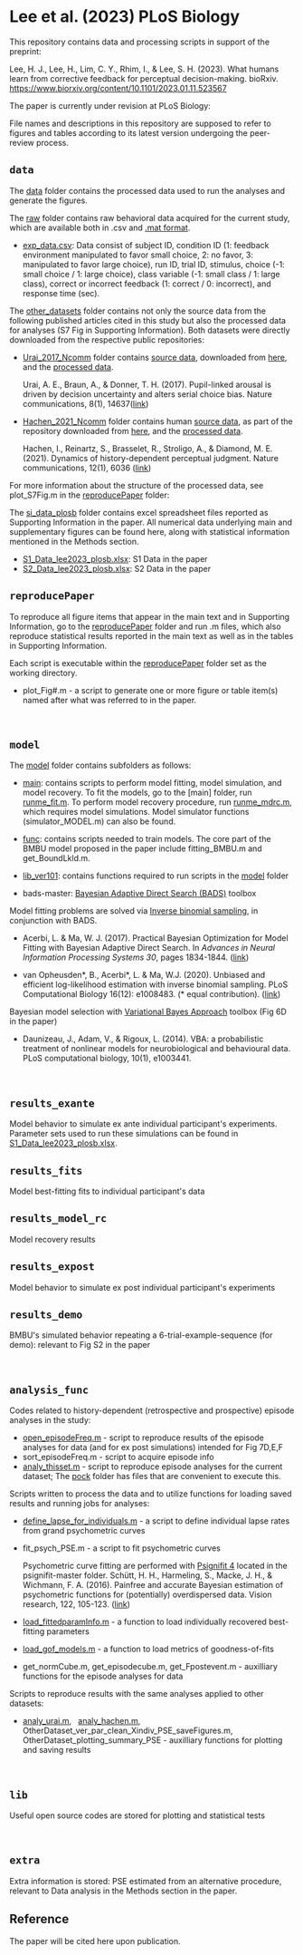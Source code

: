 # Lee et al. (2023) PLoS Biology
This repository contains data and processing scripts in support of the preprint:

Lee, H. J., Lee, H., Lim, C. Y., Rhim, I., & Lee, S. H. (2023). What humans learn from corrective feedback for perceptual decision-making. bioRxiv.
https://www.biorxiv.org/content/10.1101/2023.01.11.523567

The paper is currently under revision at PLoS Biology:

File names and descriptions in this repository are supposed to refer to figures and tables according to its latest version undergoing the peer-review process. 

## `data`

The [data](data/) folder contains the processed data used to run the analyses and generate the figures.  

The [raw](data/raw/) folder contains raw behavioral data acquired for the current study, which are available both in .csv and [.mat format](data/raw/exp_data.mat). 
- [exp_data.csv](data/raw/exp_data.csv): Data consist of subject ID, condition ID (1: feedback environment manipulated to favor small choice, 2: no favor, 3:  manipulated to favor large choice), run ID, trial ID, stimulus, choice (-1: small choice / 1: large choice), class variable (-1: small class / 1: large class), correct or incorrect feedback (1: correct / 0: incorrect), and response time (sec).  


The [other_datasets](data/other_datasets/) folder contains not only the source data from the following published articles cited in this study but also the processed data for analyses (S7 Fig in Supporting Information). Both datasets were directly downloaded from the respective public repositories:

- [Urai_2017_Ncomm](data/other_datasets/Urai_2017_Ncomm/) folder contains [source data](data/other_datasets/Urai_2017_Ncomm/raw_downloaded), downloaded from [here](http://dx.doi.org/10.6084/m9.figshare.4300043), and the [processed data](data/other_datasets/Urai_2017_Ncomm/Urai_Data_processed/). 

    Urai, A. E., Braun, A., & Donner, T. H. (2017). Pupil-linked arousal is driven by decision uncertainty and alters serial choice bias. Nature communications, 8(1), 14637([link](https://www.nature.com/articles/ncomms14637))


- [Hachen_2021_Ncomm](data/other_datasets/Hachen_2021_Ncomm/) folder contains human [source data](data/other_datasets/Hachen_2021_Ncomm/raw_downloaded), as part of the repository downloaded from [here](https://osf.io/hux4n), and the [processed data](data/other_datasets/Hachen_2021_Ncomm/Hachen_Data_processed/). 

    Hachen, I., Reinartz, S., Brasselet, R., Stroligo, A., & Diamond, M. E. (2021). Dynamics of history-dependent perceptual judgment. Nature communications, 12(1), 6036 ([link](https://www.nature.com/articles/s41467-021-26104-2))

For more information about the structure of the processed data, see plot_S7Fig.m in the [reproducePaper](reproducePaper/) folder:



The [si_data_plosb](data/si_data_plosb/) folder contains excel spreadsheet files reported as Supporting Information in the paper. All numerical data underlying main and supplementary figures can be found here, along with statistical information mentioned in the Methods section. 
- [S1_Data_lee2023_plosb.xlsx](data/si_data_plosb/S1_Data_lee2023_plosb.xlsx): S1 Data in the paper
- [S2_Data_lee2023_plosb.xlsx](data/si_data_plosb/S2_Data_lee2023_plosb.xlsx): S2 Data in the paper



## `reproducePaper`

To reproduce all figure items that appear in the main text and in Supporting Information, go to the [reproducePaper](reproducePaper/) folder and run .m files, which also reproduce statistical results reported in the main text as well as in the tables in Supporting Information. 

Each script is executable within the [reproducePaper](reproducePaper/) folder set as the working directory. 
- plot_Fig#.m - a script to generate one or more figure or table item(s) named after what was referred to in the paper.  

<br/>

## `model`

The [model](model/) folder contains subfolders as follows:

- [main](model/main/): contains scripts to perform model fitting, model simulation, and model recovery. 
To fit the models, go to the [main] folder, run [runme_fit.m](model/main/runme_fit.m). To perform model recovery procedure, run [runme_mdrc.m](model/main/runme_mdrc.m), which requires model simulations. Model simulator functions (simulator_MODEL.m) can also be found. 

- [func](model/func/): contains scripts needed to train models. The core part of the BMBU model proposed in the paper include fitting_BMBU.m and get_BoundLkld.m.

- [lib_ver101](model/lib_ver101/): contains functions required to run scripts in the [model](model/) folder 
- bads-master:  [Bayesian Adaptive Direct Search (BADS)](https://github.com/acerbilab/bads) toolbox


Model fitting problems are solved via [Inverse binomial sampling](https://github.com/acerbilab/ibs), in conjunction with BADS. 

- Acerbi, L. & Ma, W. J. (2017). Practical Bayesian Optimization for Model Fitting with Bayesian Adaptive Direct Search. In *Advances in Neural Information Processing Systems 30*, pages 1834-1844. ([link](https://papers.nips.cc/paper/6780-practical-bayesian-optimization-for-model-fitting-with-bayesian-adaptive-direct-search))

- van Opheusden*, B., Acerbi*, L. & Ma, W.J. (2020). Unbiased and efficient log-likelihood estimation with inverse binomial sampling. PLoS Computational Biology 16(12): e1008483. (* equal contribution). ([link](https://journals.plos.org/ploscompbiol/article?id=10.1371/journal.pcbi.1008483))


Bayesian model selection with [Variational Bayes Approach](https://github.com/MBB-team/VBA-toolbox) toolbox (Fig 6D in the paper) 

- Daunizeau, J., Adam, V., & Rigoux, L. (2014). VBA: a probabilistic treatment of nonlinear models for neurobiological and behavioural data. PLoS computational biology, 10(1), e1003441.



<br/>

## `results_exante`

Model behavior to simulate ex ante individual participant's experiments. Parameter sets used to run these simulations can be found in [S1_Data_lee2023_plosb.xlsx](data/si_data_plosb/S1_Data_lee2023_plosb.xlsx). 

## `results_fits`

Model best-fitting fits to individual participant's data

## `results_model_rc`

Model recovery results 

## `results_expost`

Model behavior to simulate ex post individual participant's experiments

## `results_demo`

BMBU's simulated behavior repeating a 6-trial-example-sequence (for demo): relevant to Fig S2 in the paper



<br/>

## `analysis_func`

Codes related to history-dependent (retrospective and prospective) episode analyses in the study:

- [open_episodeFreq.m](analysis_func/open_episodeFreq.m) - script to reproduce results of the episode analyses for data (and for ex post simulations) intended for Fig 7D,E,F
- sort_episodeFreq.m - script to acquire episode info
- [analy_thisset.m](analysis_func/analy_thisset.m) - script to reproduce episode analyses for the current dataset; The [pock](analysis_func/pock) folder has files that are convenient to execute this.

Scripts written to process the data and to utilize functions for loading saved results and running jobs for analyses: 
- [define_lapse_for_individuals.m](analysis_func/define_lapse_for_individuals.m) - a script to define individual lapse rates from grand psychometric curves 
- fit_psych_PSE.m - a script to fit psychometric curves

    Psychometric curve fitting are performed with [Psignifit 4](https://github.com/wichmann-lab/psignifit) located in the psignifit-master folder. 
        Schütt, H. H., Harmeling, S., Macke, J. H., & Wichmann, F. A. (2016). Painfree and accurate Bayesian estimation of psychometric functions for (potentially) overdispersed data. Vision research, 122, 105-123. ([link](https://www.sciencedirect.com/science/article/pii/S0042698916000390))

- [load_fittedparamInfo.m](analysis_func/load_fittedparamInfo.m) - a function to load individually recovered best-fitting parameters
- [load_gof_models.m](analysis_func/load_gof_models.m) - a function to load metrics of goodness-of-fits 

- get_normCube.m, get_episodecube.m, get_Fpostevent.m - auxilliary functions for the  episode analyses for data


Scripts to reproduce results with the same analyses applied to other datasets:
- [analy_urai.m](analysis_func/analy_urai.m), &nbsp; [analy_hachen.m](analysis_func/analy_hachen.m), &nbsp;   OtherDataset_ver_par_clean_Xindiv_PSE_saveFigures.m,  OtherDataset_plotting_summary_PSE -  auxilliary functions for plotting and saving results





<br/>

## `lib`

Useful open source codes are stored for plotting and statistical tests 

<br/>

## `extra`

Extra information is stored: PSE estimated from an alternative procedure, relevant to Data analysis in the Methods section in the paper. 



## Reference

The paper will be cited here upon publication. 



